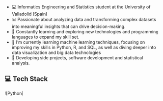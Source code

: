 - 💻 Informatics Engineering and Statistics student at the University of Valladolid (Spain)
- 📊 Passionate about analyzing data and transforming complex datasets into meaningful insights that can drive decision-making.
- 🚀 Constantly learning and exploring new technologies and programming languages to expand my skill set.
- 🌱 I’m currently learning machine learning techniques, focusing on improving my skills in Python, R, and SQL, as well as diving deeper into data visualization and big data technologies
- 🔧 Developing side projects, software development and statistical analysis.


## 💻​ Tech Stack 
![Python]

